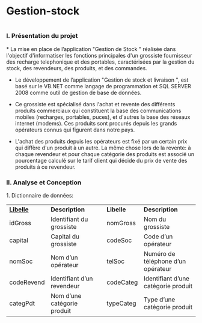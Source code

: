 # Gestion-stock
# 
<h3>I.	Présentation du projet</h3>
 * La mise en place de l’application  "Gestion de Stock " réalisée dans l'objectif d'informatiser les fonctions principales d'un grossiste fournisseur des recharge telephonique et des portables, caractérisées par la gestion du stock, des revendeurs, des produits, et des commandes.

 * Le développement de l’application "Gestion de stock et livraison ", est basé sur le  VB.NET comme langage de programmation  et SQL SERVER 2008 comme outil de gestion de base de données.

 * Ce grossiste est spécialisé dans l'achat et revente des différents produits commerciaux qui constituent la base des communications mobiles (recharges, portables, puces), et d'autres la base des réseaux internet (modems). Ces produits sont procurés depuis les grands opérateurs connus qui figurent dans notre pays.
 
  * L'achat des produits depuis les opérateurs est fixé par un certain prix qui diffère d'un produit à un autre. La même chose lors de la revente: à chaque revendeur et pour chaque catégorie des produits est associé un pourcentage calculé sur le tarif client qui décide du prix de vente des produits à ce revendeur.
  
  <h3>II. Analyse et Conception</h3>
          1. Dictionnaire de données:
          
<table>
       <tr>
        <td><b><u>Libelle </u></b></td>
        <td><b>Description </b></td>
        <td> </td>
        <td><b>Libelle </b></td>
        <td><b>Description </b></td>
       </tr>
       <tr>
        <td>idGross  </td>
        <td>Identifiant du grossiste </td>
        <td> </td>
        <td>nomGross  </td>
        <td>Nom du grossiste  </td>
       </tr>
       <tr>
        <td>capital  </td>
        <td>Capital du grossiste  </td>
        <td> </td>
        <td>codeSoc </td>
        <td>Code d’un opérateur  </td>
       </tr>
       <tr>
        <td>nomSoc   </td>
        <td>Nom d’un opérateur  </td>
        <td> </td>
        <td>telSoc </td>
        <td>Numéro de téléphone d’un opérateur  </td>
       </tr>
       <tr>
        <td>codeRevend  </td>
        <td>Identifiant d’un revendeur  </td>
        <td> </td>
        <td>codeCateg </td>
        <td>Identifiant d’une catégorie produit </td>
       </tr>
       <tr>
        <td>categPdt  </td>
        <td>Nom d’une catégorie produit  </td>
        <td> </td>
        <td>typeCateg </td>
        <td>Type d’une catégorie produit </td>
       </tr>
</table>
  
